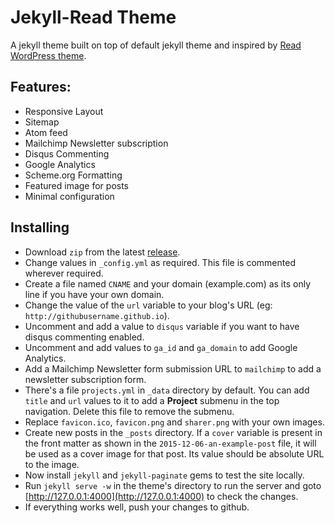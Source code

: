 # Jekyll-Read Theme

A jekyll theme built on top of default jekyll theme and inspired by [Read WordPress theme](http://themes.pixelwars.org/read-wp/).

## Features:

* Responsive Layout
* Sitemap
* Atom feed
* Mailchimp Newsletter subscription
* Disqus Commenting
* Google Analytics
* Scheme.org Formatting
* Featured image for posts
* Minimal configuration

## Installing

* Download `zip` from the latest [release](https://github.com/brijeshb42/Jekyll-Read/releases).
* Change values in `_config.yml` as required. This file is commented wherever required.
* Create a file named `CNAME` and your domain (example.com) as its only line if you have your own domain.
* Change the value of the `url` variable to your blog's URL (eg: `http://githubusername.github.io`).
* Uncomment and add a value to `disqus` variable if you want to have disqus commenting enabled.
* Uncomment and add values to `ga_id` and `ga_domain` to add Google Analytics.
* Add a Mailchimp Newsletter form submission URL to `mailchimp` to add a newsletter subscription form.
* There's a file `projects.yml` in `_data` directory by default. You can add `title` and `url` values to it to add a **Project** submenu in the top navigation. Delete this file to remove the submenu.
* Replace `favicon.ico`, `favicon.png` and `sharer.png` with your own images.
* Create new posts in the `_posts` directory. If a `cover` variable is present in the front matter as shown in the `2015-12-06-an-example-post` file, it will be used as a cover image for that post. Its value should be absolute URL to the image.
* Now install `jekyll` and `jekyll-paginate` gems to test the site locally.
* Run `jekyll serve -w` in the theme's directory to run the server and goto [http://127.0.0.1:4000](http://127.0.0.1:4000) to check the changes.
* If everything works well, push your changes to github.
